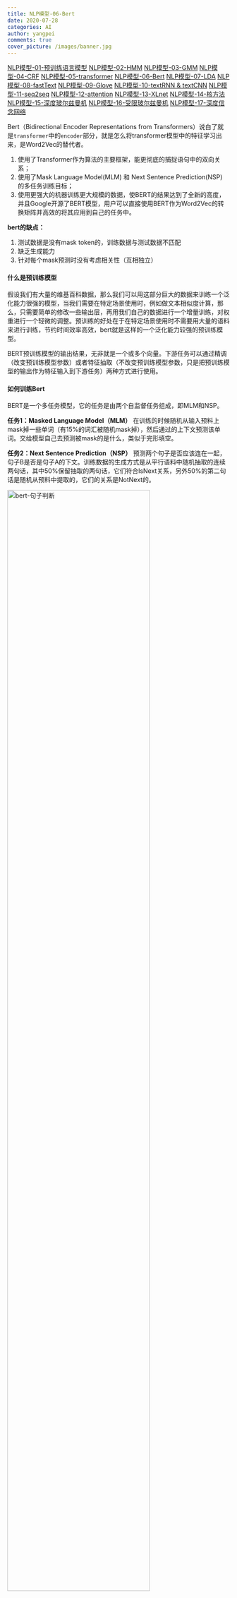 ```yaml
---
title: NLP模型-06-Bert
date: 2020-07-28
categories: AI
author: yangpei
comments: true
cover_picture: /images/banner.jpg
---
```


[NLP模型-01-预训练语言模型](https://iloveyou11.github.io/2020/07/28/NLP%E6%A8%A1%E5%9E%8B-01-%E9%A2%84%E8%AE%AD%E7%BB%83%E8%AF%AD%E8%A8%80%E6%A8%A1%E5%9E%8B/)
[NLP模型-02-HMM](https://iloveyou11.github.io/2020/07/28/NLP%E6%A8%A1%E5%9E%8B-02-HMM/)
[NLP模型-03-GMM](https://iloveyou11.github.io/2020/07/28/NLP%E6%A8%A1%E5%9E%8B-03-GMM/)
[NLP模型-04-CRF](https://iloveyou11.github.io/2020/07/28/NLP%E6%A8%A1%E5%9E%8B-04-CRF/)
[NLP模型-05-transformer](https://iloveyou11.github.io/2020/07/28/NLP%E6%A8%A1%E5%9E%8B-05-transformer/)
[NLP模型-06-Bert](https://iloveyou11.github.io/2020/07/28/NLP%E6%A8%A1%E5%9E%8B-06-Bert/)
[NLP模型-07-LDA](https://iloveyou11.github.io/2020/07/28/NLP%E6%A8%A1%E5%9E%8B-07-LDA/)
[NLP模型-08-fastText](https://iloveyou11.github.io/2020/07/28/NLP%E6%A8%A1%E5%9E%8B-08-fastText/)
[NLP模型-09-Glove](https://iloveyou11.github.io/2020/07/28/NLP%E6%A8%A1%E5%9E%8B-09-Glove/)
[NLP模型-10-textRNN & textCNN](https://iloveyou11.github.io/2020/07/28/NLP%E6%A8%A1%E5%9E%8B-10-textRNN%20&%20textCNN/)
[NLP模型-11-seq2seq](https://iloveyou11.github.io/2020/07/28/NLP%E6%A8%A1%E5%9E%8B-11-seq2seq/)
[NLP模型-12-attention](https://iloveyou11.github.io/2020/07/28/NLP%E6%A8%A1%E5%9E%8B-12-attention/)
[NLP模型-13-XLnet](https://iloveyou11.github.io/2020/07/28/NLP%E6%A8%A1%E5%9E%8B-13-XLnet/)
[NLP模型-14-核方法](https://iloveyou11.github.io/2020/07/28/NLP%E6%A8%A1%E5%9E%8B-14-%E6%A0%B8%E6%96%B9%E6%B3%95/)
[NLP模型-15-深度玻尔兹曼机](https://iloveyou11.github.io/2020/07/28/NLP%E6%A8%A1%E5%9E%8B-15-%E6%B7%B1%E5%BA%A6%E7%8E%BB%E5%B0%94%E5%85%B9%E6%9B%BC%E6%9C%BA/)
[NLP模型-16-受限玻尔兹曼机](https://iloveyou11.github.io/2020/07/28/NLP%E6%A8%A1%E5%9E%8B-16-%E5%8F%97%E9%99%90%E7%8E%BB%E5%B0%94%E5%85%B9%E6%9B%BC%E6%9C%BA/)
[NLP模型-17-深度信念网络](https://iloveyou11.github.io/2020/07/28/NLP%E6%A8%A1%E5%9E%8B-17-%E6%B7%B1%E5%BA%A6%E4%BF%A1%E5%BF%B5%E7%BD%91%E7%BB%9C/)

Bert（Bidirectional Encoder Representations from Transformers）说白了就是`transformer`中的`encoder`部分，就是怎么将transformer模型中的特征学习出来，是Word2Vec的替代者。

1. 使用了Transformer作为算法的主要框架，能更彻底的捕捉语句中的双向关系；
2. 使用了Mask Language Model(MLM) 和 Next Sentence Prediction(NSP) 的多任务训练目标；
3. 使用更强大的机器训练更大规模的数据，使BERT的结果达到了全新的高度，并且Google开源了BERT模型，用户可以直接使用BERT作为Word2Vec的转换矩阵并高效的将其应用到自己的任务中。

**bert的缺点：**
1. 测试数据是没有mask token的，训练数据与测试数据不匹配
2. 缺乏生成能力
3. 针对每个mask预测时没有考虑相关性（互相独立）

#### 什么是预训练模型
假设我们有大量的维基百科数据，那么我们可以用这部分巨大的数据来训练一个泛化能力很强的模型，当我们需要在特定场景使用时，例如做文本相似度计算，那么，只需要简单的修改一些输出层，再用我们自己的数据进行一个增量训练，对权重进行一个轻微的调整。预训练的好处在于在特定场景使用时不需要用大量的语料来进行训练，节约时间效率高效，bert就是这样的一个泛化能力较强的预训练模型。

BERT预训练模型的输出结果，无非就是一个或多个向量。下游任务可以通过精调（改变预训练模型参数）或者特征抽取（不改变预训练模型参数，只是把预训练模型的输出作为特征输入到下游任务）两种方式进行使用。

#### 如何训练Bert
BERT是一个多任务模型，它的任务是由两个自监督任务组成，即MLM和NSP。

**任务1：Masked Language Model（MLM）**
在训练的时候随机从输入预料上mask掉一些单词（有15%的词汇被随机mask掉），然后通过的上下文预测该单词。交给模型自己去预测被mask的是什么，类似于完形填空。

**任务2：Next Sentence Prediction（NSP）**
预测两个句子是否应该连在一起，句子B是否是句子A的下文。训练数据的生成方式是从平行语料中随机抽取的连续两句话，其中50%保留抽取的两句话，它们符合IsNext关系，另外50%的第二句话是随机从预料中提取的，它们的关系是NotNext的。

<img src="https://i.loli.net/2020/07/13/4HJVnyOFmdNA9Eh.png" width="80%" alt="bert-句子判断" />

#### 举例说明
例如阅读理解题，输入文章和问题看，输出答案的位置。

如何设计网络呢？需要分别计算答案的起始位置和终止位置，如下图所示：

<img src="https://i.loli.net/2020/07/13/9wmjBbWXN5pTseY.png" width="80%" alt="bert-阅读" />

#### Bert模型如何使用

打开github/bert，下载pre-trained models，在此基础上做fine-tuning操作。

建议练手github/bert上列举的项目。
1. download github/bert的代码，放入新建的项目文件夹（`git clone https://github.com/google-research/bert`）
2. 根据不同的任务，选择下载预训练模型，放入checkpoint文件夹
3. 下载数据集，如glue-data
4. 开始训练
5. 在output文件下面，可以找到对应模型参数文件，就是训练的结果

#### Bert模型的变种
##### XLNet
`先将句子打乱，再复原句子。`XLNet融合了GPT和Bert两个模型，等效为mask机制+序列预测的难度加强版。

1. GPT是自编码模型， 通过双向LSTM编码提取语义。
2. Bert是自回归模型，不分顺序，用attention加强提取语义的效果。
3. XLNet融合了Bert的结构和GPT的有向预测。

<img src="https://i.loli.net/2020/07/16/wJriGV7cQYLtfNq.png" alt="XLNet" width="80%" />

XLNet解决了Bert的以下缺点：

<img src="https://i.loli.net/2020/07/17/iWoAPZ1TOuDqhnk.png" alt="XLNet改进" width="80%" />

##### SpanBert

对应论文：《Improving Pre-training by Representing and Predicting Spans》
`预测一个范围内的所有词，而不是像Bert一样预测一个个的词。`

1. 提出了更好的 `Span Mask` 方案，SpanBERT 不再对随机的单个 token 添加掩膜，而是对随机对邻接分词添加掩膜；
2. 通过加入 Span Boundary Objective (SBO) 训练目标，通过使用分词边界的表示来预测被添加掩膜的分词的内容，不再依赖分词内单个 token 的表示，增强了 BERT 的性能，特别在一些与 Span 相关的任务，如抽取式问答；
3. 用实验获得了和 XLNet 类似的结果，发现不加入 Next Sentence Prediction (NSP) 任务，直接用连续一长句训练效果更好。

<img src="https://i.loli.net/2020/07/16/t84cMzRsrFAhoJT.png" alt="SpanBert" width="80%" />

##### T5
T5是text-to-text transfer transformer）的简称，其实T5简单的说就是将所有 NLP 任务都转化成 Text-to-Text （文本到文本）任务。

[Exploring the Limits of Transfer Learning with a Unified Text-to-Text Transformer](https://arxiv.org/pdf/1910.10683.pdf)
[github地址](https://github.com/google-research/text-to-text-transfer-transformer)
`所有的任务都转化为序列到序列的任务`

##### StructBert

[论文](https://arxiv.org/pdf/1908.04577.pdf)

`打断某段词语顺序，预测时按正常输出，还能预测两个句子的关系（前后、后前、无关系）`

StructBert在Bert原有的MaskLM的训练目标上，增加了两个基于语言结构的训练目标：词序(word-level ordering)和句序(sentence-level ordering)任务。

给定句子对(S1, S2)，判断S2是否是S1的下一个句子，或上一个句子，或毫无关联的句子（从NSP的0/1分类变成了三分类问题）。

<img src="https://i.loli.net/2020/07/16/Y3ILtDFR7MkczoK.png" alt="StructBert" width="80%" />

##### FastBert

在每层Transformer后都去预测样本标签，如果某样本预测结果的置信度很高，就不用继续计算了。论文把这个逻辑称为样本自适应机制（Sample-wise adaptive mechanism），就是自适应调整每个样本的计算量，容易的样本通过一两层就可以预测出来，较难的样本则需要走完全程。

以下是论文提出的FastBert模型：

<img src="https://i.loli.net/2020/07/16/mgYp7IFyKun9OoD.png" alt="FastBert" width="100%" />

具体流程：
1. 获取某一版的Pre-training Bert.
2. 最后一层加上任务所需的分类网络，对Bert进行fine-tune。
3. 开始蒸馏，固定Bert主干的参数。在每一层decoder后都加上分类网络，注意这些网络是不共享参数的，各分各的。利用最后一层输出的分类概率，作为中间每一层分类的目标分布，利用KL散度或JS散度做分布拟合。

##### VL-Bert

[论文](https://arxiv.org/abs/1908.08530)

VL-Bert是一种新型的通用视觉-语言预训练模型（Visual-Linguistic BERT，简称 VL-BERT），该模型采用简单而强大的 Transformer 模型作为主干网络，并将其输入扩展为同时包含视觉与语言输入的多模态形式，适用于绝大多数视觉-语言下游任务。

<img src="https://i.loli.net/2020/07/16/LDcEvnGglPxHiYO.png" alt="VL-Bert" width="80%" />

> VL-BERT 的主干网络使用 TransformerAttention 模块，并将视觉与语言嵌入特征作为输入，其中输入的每个元素是来自句子中的单词、或图像中的感兴趣区域（RoIs）。在模型训练的过程中，每个元素均可以根据其内容、位置、类别等信息自适应地聚合来自所有其他元素的信息。在堆叠多层 TransformerAttention 模块后，其特征表示即具有更为丰富的聚合与对齐视觉和语言线索的能力。

任务：
1. 屏蔽语言模型（Masked Language Modeling），即随机屏蔽掉语句中的一些词，并预测当前位置的词是什么；
2. 屏蔽 RoI 分类（MaskedRoIClassification），即随机屏蔽掉视觉输入中的一些 RoIs，并预测此空间位置对应 RoI 的所属类别；
3. 图像标题关联预测（Sentence-Image Relationship Prediction），即预测图像与标题是否属于同一对。

##### VideoBert

[VideoBERT: A Joint Model for Video and Language Representation Learning](https://arxiv.org/abs/1904.01766)

作者们借鉴了语言建模中十分成功的 BERT 模型，在它的基础上进行改进，从视频数据的向量量化和现有的语音识别输出结果上分别导出视觉 token 和语言学 token，然后在这些 token 的序列上学习双向联合分布。作者们在多项任务中测试了这个模型，包括动作分类和视频描述。

##### DynaBERT

论文：《DynaBERT: Dynamic BERT with Adaptive Width and Depth》

论文中作者提出了新的训练算法，同时对不同尺寸的子网络进行训练，通过该方法训练后可以在推理阶段直接对模型裁剪。依靠新的训练算法，本文在效果上超越了众多压缩模型，比如DistillBERT、TinyBERT以及LayerDrop后的模型。

论文对于BERT的压缩流程是这样的：
- 训练时，对宽度和深度进行裁剪，训练不同的子网络
- 推理时，根据速度需要直接裁剪，用裁剪后的子网络进行预测

#### 对于Bert的思考

> BERT适用场景
`第一，如果NLP任务偏向在语言本身中就包含答案，而不特别依赖文本外的其它特征，往往应用Bert能够极大提升应用效果。`典型的任务比如QA和阅读理解，正确答案更偏向对语言的理解程度，理解能力越强，解决得越好，不太依赖语言之外的一些判断因素，所以效果提升就特别明显。反过来说，对于某些任务，除了文本类特征外，其它特征也很关键，比如搜索的用户行为／链接分析／内容质量等也非常重要，所以Bert的优势可能就不太容易发挥出来。再比如，推荐系统也是类似的道理，Bert可能只能对于文本内容编码有帮助，其它的用户行为类特征，不太容易融入Bert中。
`第二，Bert特别适合解决句子或者段落的匹配类任务。`就是说，Bert特别适合用来解决判断句子关系类问题，这是相对单文本分类任务和序列标注等其它典型NLP任务来说的，很多实验结果表明了这一点。而其中的原因，我觉得很可能主要有两个，一个原因是：很可能是因为Bert在预训练阶段增加了Next Sentence Prediction任务，所以能够在预训练阶段学会一些句间关系的知识，而如果下游任务正好涉及到句间关系判断，就特别吻合Bert本身的长处，于是效果就特别明显。第二个可能的原因是：因为Self Attention机制自带句子A中单词和句子B中任意单词的Attention效果，而这种细粒度的匹配对于句子匹配类的任务尤其重要，所以Transformer的本质特性也决定了它特别适合解决这类任务。
`第三，Bert的适用场景，与NLP任务对深层语义特征的需求程度有关。`感觉越是需要深层语义特征的任务，越适合利用Bert来解决；而对有些NLP任务来说，浅层的特征即可解决问题，典型的浅层特征性任务比如分词，POS词性标注，NER，文本分类等任务，这种类型的任务，只需要较短的上下文，以及浅层的非语义的特征，貌似就可以较好地解决问题，所以Bert能够发挥作用的余地就不太大，有点杀鸡用牛刀，有力使不出来的感觉。
这很可能是因为Transformer层深比较深，所以可以逐层捕获不同层级不同深度的特征。于是，对于需要语义特征的问题和任务，Bert这种深度捕获各种特征的能力越容易发挥出来，而浅层的任务，比如分词／文本分类这种任务，也许传统方法就能解决得比较好，因为任务特性决定了，要解决好它，不太需要深层特征。
`第四，Bert比较适合解决输入长度不太长的NLP任务，而输入比较长的任务，典型的比如文档级别的任务，Bert解决起来可能就不太好。`主要原因在于：Transformer的self attention机制因为要对任意两个单词做attention计算，所以时间复杂度是n平方，n是输入的长度。如果输入长度比较长，Transformer的训练和推理速度掉得比较厉害，于是，这点约束了Bert的输入长度不能太长。所以对于输入长一些的文档级别的任务，Bert就不容易解决好。结论是：Bert更适合解决句子级别或者段落级别的NLP任务。          出自[《一文读懂BERT(原理篇)》](https://blog.csdn.net/jiaowoshouzi/java/article/details/89073944)

#### Bert的应用
涵盖了Question Answer(QA，问答系统)与阅读理解、搜索与信息检索（IR）、对话系统／聊天机器人（Dialog System or Chatbot）、文本摘要、数据增强、文本分类、序列标注……详见[《Bert时代的创新（应用篇）：Bert在NLP各领域的应用进展》](https://mp.weixin.qq.com/s?__biz=MjM5ODkzMzMwMQ==&mid=2650410022&idx=1&sn=40fd5ec1b428073020af50bd6e991c32&scene=21#wechat_redirect)